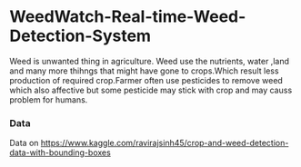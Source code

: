 # WeedWatch-Real-time-Weed-Detection-System
Weed is unwanted thing in agriculture. Weed use the nutrients, water ,land and many more thihngs that might have gone to crops.Which result less production of required crop.Farmer often use pesticides to remove weed which also affective but some pesticide may stick with crop and may causs problem for humans.

### Data
Data on https://www.kaggle.com/ravirajsinh45/crop-and-weed-detection-data-with-bounding-boxes
